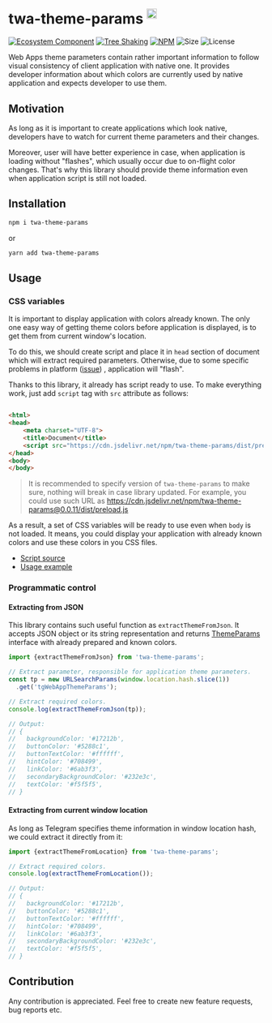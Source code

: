 # twa-theme-params <sup><img src="https://static.npmjs.com/255a118f56f5346b97e56325a1217a16.svg" alt="ts" width="20"/></sup>

[npm-badge]: https://img.shields.io/npm/v/twa-theme-params?logo=npm

[npm-link]: https://npmjs.com/package/twa-theme-params

[size-badge]: https://img.shields.io/bundlephobia/minzip/twa-theme-params

[license-badge]: https://img.shields.io/github/license/telegram-web-apps/theme-params

[tree-shaking-badge]: https://img.shields.io/badge/Tree%20Shaking-enabled-success

[tree-shaking-link]: https://webpack.js.org/guides/tree-shaking/

[gh-org-badge]: https://img.shields.io/badge/-Ecosystem_Component-%23555?logo=github

[gh-org-link]: https://github.com/Telegram-Web-Apps

[![Ecosystem Component][gh-org-badge]][gh-org-link]
[![Tree Shaking][tree-shaking-badge]][tree-shaking-link]
[![NPM][npm-badge]][npm-link]
![Size][size-badge]
![License][license-badge]

Web Apps theme parameters contain rather important information to follow visual
consistency of client application with native one. It provides developer
information about which colors are currently used by native application and
expects developer to use them.

## Motivation

As long as it is important to create applications which look native, developers
have to watch for current theme parameters and their changes.

Moreover, user will have better experience in case, when application is loading
without "flashes", which usually occur due to on-flight color changes. That's
why this library should provide theme information even when application script
is still not loaded.

## Installation

```bash  
npm i twa-theme-params
```  

or

```bash  
yarn add twa-theme-params
```

## Usage

### CSS variables

It is important to display application with colors already known. The only one
easy way of getting theme colors before application is displayed, is to get them
from current window's location.

To do this, we should create script and place it in `head` section of document
which will extract required parameters. Otherwise, due to some specific problems
in platform ([issue](https://github.com/Telegram-Web-Apps/client-sdk/issues/10))
, application will "flash".

Thanks to this library, it already has script ready to use. To make
everything work, just add `script` tag with `src` attribute as follows:

```html

<html>
<head>
    <meta charset="UTF-8">
    <title>Document</title>
    <script src="https://cdn.jsdelivr.net/npm/twa-theme-params/dist/preload.js"></script>
</head>
<body>
</body>
```

> It is recommended to specify version of `twa-theme-params` to make sure,
> nothing will break in case library updated. For example, you could use
> such URL as https://cdn.jsdelivr.net/npm/twa-theme-params@0.0.11/dist/preload.js

As a result, a set of CSS variables will be ready to use even when `body` is not
loaded. It means, you could display your application with already known colors
and use these colors in you CSS files.

- [Script source](https://github.com/Telegram-Web-Apps/theme-params/blob/master/src/preload.ts)
- [Usage example](https://github.com/Telegram-Web-Apps/theme-params/blob/master/preview.html)

### Programmatic control

#### Extracting from JSON

This library contains such useful function as `extractThemeFromJson`. It accepts
JSON object or its string representation and
returns [ThemeParams](https://github.com/Telegram-Web-Apps/theme-params/blob/master/src/types.ts#L7)
interface with already prepared and known colors.

```typescript
import {extractThemeFromJson} from 'twa-theme-params';

// Extract parameter, responsible for application theme parameters.
const tp = new URLSearchParams(window.location.hash.slice(1))
  .get('tgWebAppThemeParams');

// Extract required colors.
console.log(extractThemeFromJson(tp));

// Output:
// {
//   backgroundColor: '#17212b',
//   buttonColor: '#5288c1',
//   buttonTextColor: '#ffffff',
//   hintColor: '#708499',
//   linkColor: '#6ab3f3',
//   secondaryBackgroundColor: '#232e3c',
//   textColor: '#f5f5f5',
// }
```

#### Extracting from current window location

As long as Telegram specifies theme information in window location hash, we
could extract it directly from it:

```typescript
import {extractThemeFromLocation} from 'twa-theme-params';

// Extract required colors.
console.log(extractThemeFromLocation());

// Output:
// {
//   backgroundColor: '#17212b',
//   buttonColor: '#5288c1',
//   buttonTextColor: '#ffffff',
//   hintColor: '#708499',
//   linkColor: '#6ab3f3',
//   secondaryBackgroundColor: '#232e3c',
//   textColor: '#f5f5f5',
// }
```

## Contribution

Any contribution is appreciated. Feel free to create new feature requests, bug
reports etc.
